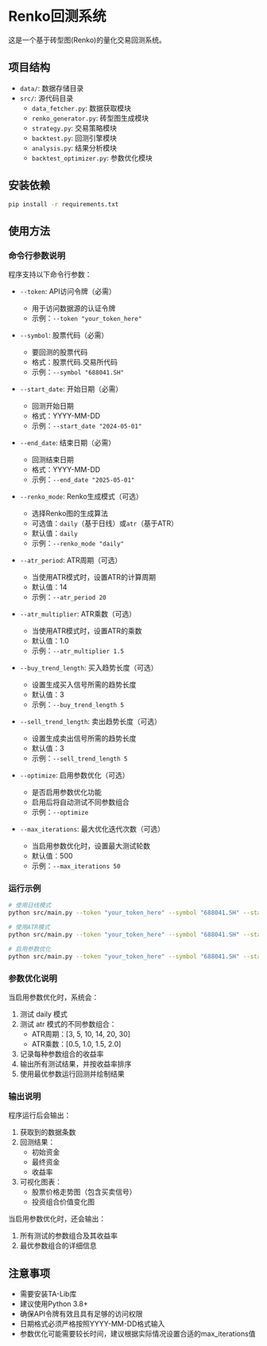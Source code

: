 # Renko回测系统

这是一个基于砖型图(Renko)的量化交易回测系统。

## 项目结构

- `data/`: 数据存储目录
- `src/`: 源代码目录
  - `data_fetcher.py`: 数据获取模块
  - `renko_generator.py`: 砖型图生成模块
  - `strategy.py`: 交易策略模块
  - `backtest.py`: 回测引擎模块
  - `analysis.py`: 结果分析模块
  - `backtest_optimizer.py`: 参数优化模块

## 安装依赖

```bash
pip install -r requirements.txt
```

## 使用方法

### 命令行参数说明

程序支持以下命令行参数：

- `--token`: API访问令牌（必需）
  - 用于访问数据源的认证令牌
  - 示例：`--token "your_token_here"`

- `--symbol`: 股票代码（必需）
  - 要回测的股票代码
  - 格式：股票代码.交易所代码
  - 示例：`--symbol "688041.SH"`

- `--start_date`: 开始日期（必需）
  - 回测开始日期
  - 格式：YYYY-MM-DD
  - 示例：`--start_date "2024-05-01"`

- `--end_date`: 结束日期（必需）
  - 回测结束日期
  - 格式：YYYY-MM-DD
  - 示例：`--end_date "2025-05-01"`

- `--renko_mode`: Renko生成模式（可选）
  - 选择Renko图的生成算法
  - 可选值：`daily`（基于日线）或`atr`（基于ATR）
  - 默认值：`daily`
  - 示例：`--renko_mode "daily"`

- `--atr_period`: ATR周期（可选）
  - 当使用ATR模式时，设置ATR的计算周期
  - 默认值：14
  - 示例：`--atr_period 20`

- `--atr_multiplier`: ATR乘数（可选）
  - 当使用ATR模式时，设置ATR的乘数
  - 默认值：1.0
  - 示例：`--atr_multiplier 1.5`

- `--buy_trend_length`: 买入趋势长度（可选）
  - 设置生成买入信号所需的趋势长度
  - 默认值：3
  - 示例：`--buy_trend_length 5`

- `--sell_trend_length`: 卖出趋势长度（可选）
  - 设置生成卖出信号所需的趋势长度
  - 默认值：3
  - 示例：`--sell_trend_length 5`

- `--optimize`: 启用参数优化（可选）
  - 是否启用参数优化功能
  - 启用后将自动测试不同参数组合
  - 示例：`--optimize`

- `--max_iterations`: 最大优化迭代次数（可选）
  - 当启用参数优化时，设置最大测试轮数
  - 默认值：500
  - 示例：`--max_iterations 50`

### 运行示例

```bash
# 使用日线模式
python src/main.py --token "your_token_here" --symbol "688041.SH" --start_date "2024-05-01" --end_date "2025-05-01" --renko_mode "daily"

# 使用ATR模式
python src/main.py --token "your_token_here" --symbol "688041.SH" --start_date "2024-05-01" --end_date "2025-05-01" --renko_mode "atr" --atr_period 14 --atr_multiplier 1.0

# 启用参数优化
python src/main.py --token "your_token_here" --symbol "688041.SH" --start_date "2024-05-01" --end_date "2025-05-01" --optimize --max_iterations 100
```

### 参数优化说明

当启用参数优化时，系统会：

1. 测试 daily 模式
2. 测试 atr 模式的不同参数组合：
   - ATR周期：[3, 5, 10, 14, 20, 30]
   - ATR乘数：[0.5, 1.0, 1.5, 2.0]
3. 记录每种参数组合的收益率
4. 输出所有测试结果，并按收益率排序
5. 使用最优参数运行回测并绘制结果

### 输出说明

程序运行后会输出：
1. 获取到的数据条数
2. 回测结果：
   - 初始资金
   - 最终资金
   - 收益率
3. 可视化图表：
   - 股票价格走势图（包含买卖信号）
   - 投资组合价值变化图

当启用参数优化时，还会输出：
1. 所有测试的参数组合及其收益率
2. 最优参数组合的详细信息

## 注意事项

- 需要安装TA-Lib库
- 建议使用Python 3.8+
- 确保API令牌有效且具有足够的访问权限
- 日期格式必须严格按照YYYY-MM-DD格式输入
- 参数优化可能需要较长时间，建议根据实际情况设置合适的max_iterations值 